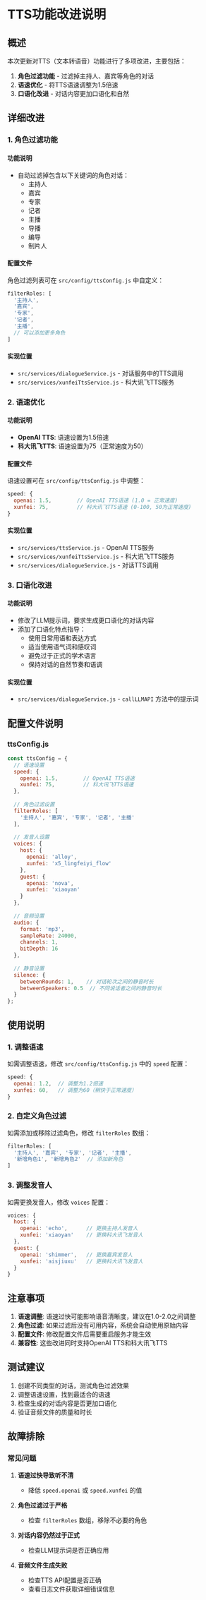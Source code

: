 # TTS功能改进说明

## 概述
本次更新对TTS（文本转语音）功能进行了多项改进，主要包括：

1. **角色过滤功能** - 过滤掉主持人、嘉宾等角色的对话
2. **语速优化** - 将TTS语速调整为1.5倍速
3. **口语化改进** - 对话内容更加口语化和自然

## 详细改进

### 1. 角色过滤功能

#### 功能说明
- 自动过滤掉包含以下关键词的角色对话：
  - 主持人
  - 嘉宾
  - 专家
  - 记者
  - 主播
  - 导播
  - 编导
  - 制片人

#### 配置文件
角色过滤列表可在 `src/config/ttsConfig.js` 中自定义：

```javascript
filterRoles: [
  '主持人',
  '嘉宾', 
  '专家',
  '记者',
  '主播',
  // 可以添加更多角色
]
```

#### 实现位置
- `src/services/dialogueService.js` - 对话服务中的TTS调用
- `src/services/xunfeiTtsService.js` - 科大讯飞TTS服务

### 2. 语速优化

#### 功能说明
- **OpenAI TTS**: 语速设置为1.5倍速
- **科大讯飞TTS**: 语速设置为75（正常速度为50）

#### 配置文件
语速设置可在 `src/config/ttsConfig.js` 中调整：

```javascript
speed: {
  openai: 1.5,        // OpenAI TTS语速 (1.0 = 正常速度)
  xunfei: 75,         // 科大讯飞TTS语速 (0-100, 50为正常速度)
}
```

#### 实现位置
- `src/services/ttsService.js` - OpenAI TTS服务
- `src/services/xunfeiTtsService.js` - 科大讯飞TTS服务
- `src/services/dialogueService.js` - 对话TTS调用

### 3. 口语化改进

#### 功能说明
- 修改了LLM提示词，要求生成更口语化的对话内容
- 添加了口语化特点指导：
  - 使用日常用语和表达方式
  - 适当使用语气词和感叹词
  - 避免过于正式的学术语言
  - 保持对话的自然节奏和语调

#### 实现位置
- `src/services/dialogueService.js` - `callLLMAPI` 方法中的提示词

## 配置文件说明

### ttsConfig.js
```javascript
const ttsConfig = {
  // 语速设置
  speed: {
    openai: 1.5,        // OpenAI TTS语速
    xunfei: 75,         // 科大讯飞TTS语速
  },
  
  // 角色过滤设置
  filterRoles: [
    '主持人', '嘉宾', '专家', '记者', '主播'
  ],
  
  // 发音人设置
  voices: {
    host: {
      openai: 'alloy',
      xunfei: 'x5_lingfeiyi_flow'
    },
    guest: {
      openai: 'nova',
      xunfei: 'xiaoyan'
    }
  },
  
  // 音频设置
  audio: {
    format: 'mp3',
    sampleRate: 24000,
    channels: 1,
    bitDepth: 16
  },
  
  // 静音设置
  silence: {
    betweenRounds: 1,    // 对话轮次之间的静音时长
    betweenSpeakers: 0.5  // 不同说话者之间的静音时长
  }
};
```

## 使用说明

### 1. 调整语速
如需调整语速，修改 `src/config/ttsConfig.js` 中的 `speed` 配置：

```javascript
speed: {
  openai: 1.2,  // 调整为1.2倍速
  xunfei: 60,   // 调整为60（稍快于正常速度）
}
```

### 2. 自定义角色过滤
如需添加或移除过滤角色，修改 `filterRoles` 数组：

```javascript
filterRoles: [
  '主持人', '嘉宾', '专家', '记者', '主播',
  '新增角色1', '新增角色2'  // 添加新角色
]
```

### 3. 调整发音人
如需更换发音人，修改 `voices` 配置：

```javascript
voices: {
  host: {
    openai: 'echo',      // 更换主持人发音人
    xunfei: 'xiaoyan'    // 更换科大讯飞发音人
  },
  guest: {
    openai: 'shimmer',   // 更换嘉宾发音人
    xunfei: 'aisjiuxu'   // 更换科大讯飞发音人
  }
}
```

## 注意事项

1. **语速调整**: 语速过快可能影响语音清晰度，建议在1.0-2.0之间调整
2. **角色过滤**: 如果过滤后没有可用内容，系统会自动使用原始内容
3. **配置文件**: 修改配置文件后需要重启服务才能生效
4. **兼容性**: 这些改进同时支持OpenAI TTS和科大讯飞TTS

## 测试建议

1. 创建不同类型的对话，测试角色过滤效果
2. 调整语速设置，找到最适合的语速
3. 检查生成的对话内容是否更加口语化
4. 验证音频文件的质量和时长

## 故障排除

### 常见问题

1. **语速过快导致听不清**
   - 降低 `speed.openai` 或 `speed.xunfei` 的值

2. **角色过滤过于严格**
   - 检查 `filterRoles` 数组，移除不必要的角色

3. **对话内容仍然过于正式**
   - 检查LLM提示词是否正确应用

4. **音频文件生成失败**
   - 检查TTS API配置是否正确
   - 查看日志文件获取详细错误信息
